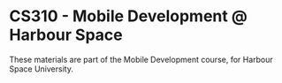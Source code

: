 # CS310 - Mobile Development @ Harbour Space 

These materials are part of the Mobile Development course, for Harbour Space University.


